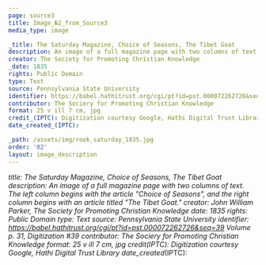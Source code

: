 ```yaml
---
page: source3
title: Image_№2_from_Source3
media_type: image

_title: The Saturday Magazine, Choice of Seasons, The Tibet Goat
description: An image of a full magazine page with two columns of text. The left column begins with the article "Choice of Seasons", and the right column begins with an article titled "The Tibet Goat." 
creator: The Society for Promoting Christian Knowledge 
_date: 1835
rights: Public Domain
type: Text
source: Pennsylvania State University
identifier: https://babel.hathitrust.org/cgi/pt?id=pst.000072262726&seq=39 Volume p. 31, Digitization #39
contributor: The Sociery for Promoting Christian Knowledge
format: 25 v ill 7 cm, jpg
credit_(IPTC): Digitization courtesy Google, Hathi Digital Trust Library
date_created_(IPTC):

_path: /assets/img/rook_saturday_1835.jpg
order: '02'
layout: image_description
---
```


_title: The Saturday Magazine, Choice of Seasons, The Tibet Goat
description: An image of a full magazine page with two columns of text. The left column begins with the article "Choice of Seasons", and the right column begins with an article titled "The Tibet Goat." 
creator: John William Parker, The Society for Promoting Christian Knowledge 
_date: 1835
rights: Public Domain
type: Text
source: Pennsylvania State University
identifier: https://babel.hathitrust.org/cgi/pt?id=pst.000072262726&seq=39 Volume p. 31, Digitization #39
contributor: The Sociery for Promoting Christian Knowledge
format: 25 v ill 7 cm, jpg
credit_(IPTC): Digitization courtesy Google, Hathi Digital Trust Library
date_created_(IPTC):



